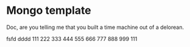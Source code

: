 # Mongo template

Doc, are you telling me that you built a time machine out of a delorean.


fsfd
dddd
111
222
333
444
555
666
777
888
999
111

